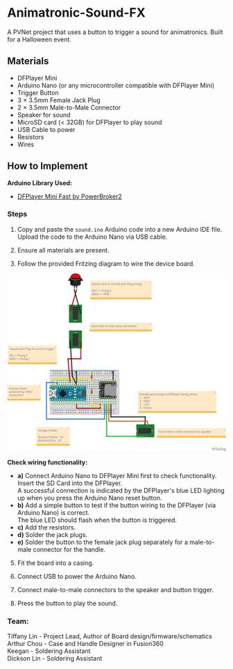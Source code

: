 # Animatronic-Sound-FX
A PVNet project that uses a button to trigger a sound for animatronics. Built for a Halloween event.

## Materials
- DFPlayer Mini
- Arduino Nano (or any microcontroller compatible with DFPlayer Mini)
- Trigger Button
- 3 × 3.5mm Female Jack Plug
- 2 × 3.5mm Male-to-Male Connector
- Speaker for sound
- MicroSD card (< 32GB) for DFPlayer to play sound
- USB Cable to power
- Resistors
- Wires

## How to Implement

**Arduino Library Used:**
- [DFPlayer Mini Fast by PowerBroker2](https://github.com/PowerBroker2/DFPlayerMini_Fast)  


### Steps
1. Copy and paste the `sound.ino` Arduino code into a new Arduino IDE file.  Upload the code to the Arduino Nano via USB cable.

2. Ensure all materials are present.

3. Follow the provided Fritzing diagram to wire the device board.

![Fritzing diagram for wiring.](audio_proj.png)


   **Check wiring functionality:**
   - **a)** Connect Arduino Nano to DFPlayer Mini first to check functionality.  
     Insert the SD Card into the DFPlayer.  
     A successful connection is indicated by the DFPlayer's blue LED lighting up when you press the Arduino Nano reset button.  
   - **b)** Add a simple button to test if the button wiring to the DFPlayer (via Arduino Nano) is correct.  
     The blue LED should flash when the button is triggered.  
   - **c)** Add the resistors.  
   - **d)** Solder the jack plugs.  
   - **e)** Solder the button to the female jack plug separately for a male-to-male connector for the handle.  

5. Fit the board into a casing.

6. Connect USB to power the Arduino Nano.

7. Connect male-to-male connectors to the speaker and button trigger.

8. Press the button to play the sound.

### Team:
Tiffany Lin - Project Lead, Author of Board design/firmware/schematics  
Arthur Chou - Case and Handle Designer in Fusion360  
Keegan - Soldering Assistant  
Dickson Lin - Soldering Assistant  
